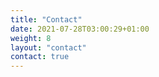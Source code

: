 ```yaml
---
title: "Contact"
date: 2021-07-28T03:00:29+01:00
weight: 8
layout: "contact"
contact: true
---
```


